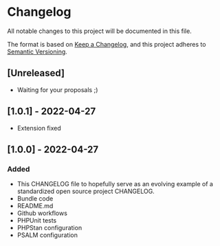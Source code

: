 # Changelog
All notable changes to this project will be documented in this file.

The format is based on [Keep a Changelog](https://keepachangelog.com/en/1.0.0/),
and this project adheres to [Semantic Versioning](https://semver.org/spec/v2.0.0.html).

## [Unreleased]
- Waiting for your proposals ;)

## [1.0.1] - 2022-04-27
- Extension fixed

## [1.0.0] - 2022-04-27
### Added
- This CHANGELOG file to hopefully serve as an evolving example of a
  standardized open source project CHANGELOG.
- Bundle code
- README.md
- Github workflows
- PHPUnit tests
- PHPStan configuration
- PSALM configuration